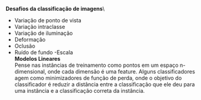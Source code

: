 **Desafios da classificação de imagens**\
- Variação de ponto de vista
- Variação intraclasse
- Variação de iluminação
- Deformação
- Oclusão
- Ruído de fundo
-Escala\
**Modelos Lineares**\
Pense nas instâncias de treinamento como pontos em um espaço n-dimensional, onde cada dimensão é uma feature. Alguns classificadores agem como minimizadores de função de perda, onde o objetivo do classificador é reduzir a distância entre a classificação que ele deu para uma instância e a classificação correta da instância.
